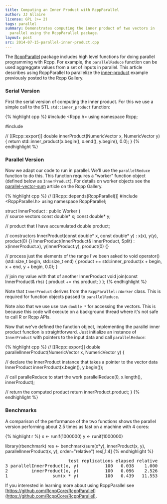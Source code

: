 ```yaml
---
title: Computing an Inner Product with RcppParallel
author: JJ Allaire
license: GPL (>= 2)
tags: parallel
summary: Demonstrates computing the inner product of two vectors in 
  parallel using the RcppParallel package.
layout: post
src: 2014-07-15-parallel-inner-product.cpp
---
```

The [RcppParallel](https://github.com/RcppCore/RcppParallel) package includes
high level functions for doing parallel programming with Rcpp. For example, 
the `parallelReduce` function can be used aggreggate values from a set of 
inputs in parallel. This article describes using RcppParallel to parallelize 
the [inner-product](http://gallery.rcpp.org/articles/stl-inner-product/)
example previously posted to the Rcpp Gallery.


### Serial Version

First the serial version of computing the inner product. For this we use
a simple call to the STL `std::inner_product` function:

{% highlight cpp %}
#include <Rcpp.h>
using namespace Rcpp;

#include <algorithm>

// [[Rcpp::export]]
double innerProduct(NumericVector x, NumericVector y) {
   return std::inner_product(x.begin(), x.end(), y.begin(), 0.0);
}
{% endhighlight %}

### Parallel Version

Now we adapt our code to run in parallel. We'll use the `parallelReduce`
function to do this. This function requires a "worker" function object
(defined below as `InnerProduct`). For details on worker objects see the 
[parallel-vector-sum](http://gallery.rcpp.org/articles/parallel-vector-sum/) 
article on the Rcpp Gallery.

{% highlight cpp %}
// [[Rcpp::depends(RcppParallel)]]
#include <RcppParallel.h>
using namespace RcppParallel;

struct InnerProduct : public Worker
{   
   // source vectors
   const double* x;
   const double* y;
   
   // product that I have accumulated
   double product;
   
   // constructors
   InnerProduct(const double* x, const double* y) : x(x), y(y), product(0) {}
   InnerProduct(InnerProduct& innerProduct, Split) 
      : x(innerProduct.x), y(innerProduct.y), product(0) {}
   
   // process just the elements of the range I've been asked to
   void operator()(std::size_t begin, std::size_t end) {
      product += std::inner_product(x + begin, x + end, y + begin, 0.0);
   }
   
   // join my value with that of another InnerProduct
   void join(const InnerProduct& rhs) { 
     product += rhs.product; 
   }
};
{% endhighlight %}

Note that `InnerProduct` derives from the `RcppParallel::Worker` class. This
is required for function objects passed to `parallelReduce`.

Note also that we use use raw `double *` for accessing the vectors. This is 
because this code will execute on a background thread where it's not safe to 
call R or Rcpp APIs.

Now that we've defined the function object, implementing the parallel inner
product function is straightforward. Just initialize an instance of
`InnerProduct` with pointers to the input data and call `parallelReduce`:

{% highlight cpp %}
// [[Rcpp::export]]
double parallelInnerProduct(NumericVector x, NumericVector y) {
   
   // declare the InnerProduct instance that takes a pointer to the vector data
   InnerProduct innerProduct(x.begin(), y.begin());
   
   // call paralleReduce to start the work
   parallelReduce(0, x.length(), innerProduct);
   
   // return the computed product
   return innerProduct.product;
}
{% endhighlight %}

### Benchmarks

A comparison of the performance of the two functions shows the parallel
version performing about 2.5 times as fast on a machine with 4 cores:

{% highlight r %}
x <- runif(1000000)
y <- runif(1000000)

library(rbenchmark)
res <- benchmark(sum(x*y),
                 innerProduct(x, y),
                 parallelInnerProduct(x, y),
                 order="relative")
res[,1:4]
{% endhighlight %}



<pre class="output">
                        test replications elapsed relative
3 parallelInnerProduct(x, y)          100   0.038    1.000
2         innerProduct(x, y)          100   0.096    2.526
1                 sum(x * y)          100   0.439   11.553
</pre>

If you interested in learning more about using RcppParallel see 
[https://github.com/RcppCore/RcppParallel](https://github.com/RcppCore/RcppParallel).
